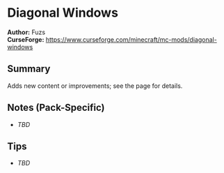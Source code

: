 # Diagonal Windows

**Author:** Fuzs  
**CurseForge:** https://www.curseforge.com/minecraft/mc-mods/diagonal-windows

## Summary
Adds new content or improvements; see the page for details.

## Notes (Pack-Specific)
- _TBD_

## Tips
- _TBD_

